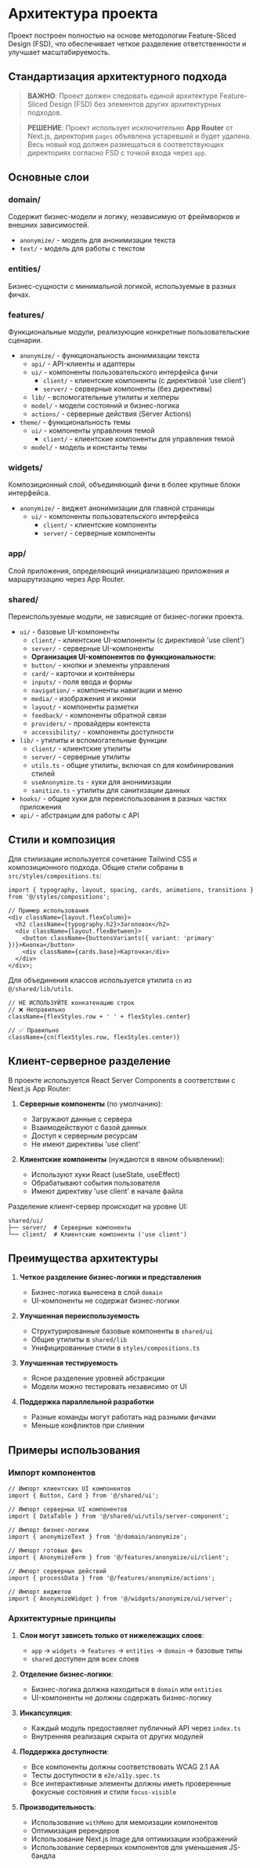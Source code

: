 # Архитектура проекта

Проект построен полностью на основе методологии Feature-Sliced Design (FSD), что обеспечивает четкое разделение ответственности и улучшает масштабируемость.

## Стандартизация архитектурного подхода

> **ВАЖНО**: Проект должен следовать единой архитектуре Feature-Sliced Design (FSD) без элементов других архитектурных подходов.

> **РЕШЕНИЕ**: Проект использует исключительно **App Router** от Next.js, директория `pages` объявлена устаревшей и будет удалена. Весь новый код должен размещаться в соответствующих директориях согласно FSD с точкой входа через `app`.

## Основные слои

### domain/

Содержит бизнес-модели и логику, независимую от фреймворков и внешних зависимостей.

- `anonymize/` - модель для анонимизации текста
- `text/` - модель для работы с текстом

### entities/

Бизнес-сущности с минимальной логикой, используемые в разных фичах.

### features/

Функциональные модули, реализующие конкретные пользовательские сценарии.

- `anonymize/` - функциональность анонимизации текста
  - `api/` - API-клиенты и адаптеры
  - `ui/` - компоненты пользовательского интерфейса фичи
    - `client/` - клиентские компоненты (с директивой 'use client')
    - `server/` - серверные компоненты (без директивы)
  - `lib/` - вспомогательные утилиты и хелперы
  - `model/` - модели состояний и бизнес-логика
  - `actions/` - серверные действия (Server Actions)
- `theme/` - функциональность темы
  - `ui/` - компоненты управления темой
    - `client/` - клиентские компоненты для управления темой
  - `model/` - модель и константы темы

### widgets/

Композиционный слой, объединяющий фичи в более крупные блоки интерфейса.

- `anonymize/` - виджет анонимизации для главной страницы
  - `ui/` - компоненты пользовательского интерфейса
    - `client/` - клиентские компоненты
    - `server/` - серверные компоненты

### app/

Слой приложения, определяющий инициализацию приложения и маршрутизацию через App Router.

### shared/

Переиспользуемые модули, не зависящие от бизнес-логики проекта.

- `ui/` - базовые UI-компоненты
  - `client/` - клиентские UI-компоненты (с директивой 'use client')
  - `server/` - серверные UI-компоненты
  - **Организация UI-компонентов по функциональности:**
  - `button/` - кнопки и элементы управления
  - `card/` - карточки и контейнеры
  - `inputs/` - поля ввода и формы
  - `navigation/` - компоненты навигации и меню
  - `media/` - изображения и иконки
  - `layout/` - компоненты разметки
  - `feedback/` - компоненты обратной связи
  - `providers/` - провайдеры контекста
  - `accessibility/` - компоненты доступности
- `lib/` - утилиты и вспомогательные функции
  - `client/` - клиентские утилиты
  - `server/` - серверные утилиты
  - `utils.ts` - общие утилиты, включая cn для комбинирования стилей
  - `useAnonymize.ts` - хуки для анонимизации
  - `sanitize.ts` - утилиты для санитизации данных
- `hooks/` - общие хуки для переиспользования в разных частях приложения
- `api/` - абстракции для работы с API

## Стили и композиция

Для стилизации используется сочетание Tailwind CSS и композиционного подхода. Общие стили собраны в `src/styles/compositions.ts`:

```tsx
import { typography, layout, spacing, cards, animations, transitions } from '@/styles/compositions';

// Пример использования
<div className={layout.flexColumn}>
  <h2 className={typography.h2}>Заголовок</h2>
  <div className={layout.flexBetween}>
    <button className={buttonsVariants({ variant: 'primary' })}>Кнопка</button>
    <div className={cards.base}>Карточка</div>
  </div>
</div>;
```

Для объединения классов используется утилита `cn` из `@/shared/lib/utils`.

```tsx
// НЕ ИСПОЛЬЗУЙТЕ конкатенацию строк
// ❌ Неправильно
className={flexStyles.row + ' ' + flexStyles.center}

// ✅ Правильно
className={cn(flexStyles.row, flexStyles.center)}
```

## Клиент-серверное разделение

В проекте используется React Server Components в соответствии с Next.js App Router:

1. **Серверные компоненты** (по умолчанию):

   - Загружают данные с сервера
   - Взаимодействуют с базой данных
   - Доступ к серверным ресурсам
   - Не имеют директивы 'use client'

2. **Клиентские компоненты** (нуждаются в явном объявлении):
   - Используют хуки React (useState, useEffect)
   - Обрабатывают события пользователя
   - Имеют директиву 'use client' в начале файла

Разделение клиент-сервер происходит на уровне UI:

```
shared/ui/
├── server/  # Серверные компоненты
└── client/  # Клиентские компоненты ('use client')
```

## Преимущества архитектуры

1. **Четкое разделение бизнес-логики и представления**

   - Бизнес-логика вынесена в слой `domain`
   - UI-компоненты не содержат бизнес-логики

2. **Улучшенная переиспользуемость**

   - Структурированные базовые компоненты в `shared/ui`
   - Общие утилиты в `shared/lib`
   - Унифицированные стили в `styles/compositions.ts`

3. **Улучшенная тестируемость**

   - Ясное разделение уровней абстракции
   - Модели можно тестировать независимо от UI

4. **Поддержка параллельной разработки**
   - Разные команды могут работать над разными фичами
   - Меньше конфликтов при слиянии

## Примеры использования

### Импорт компонентов

```tsx
// Импорт клиентских UI компонентов
import { Button, Card } from '@/shared/ui';

// Импорт серверных UI компонентов
import { DataTable } from '@/shared/ui/utils/server-component';

// Импорт бизнес-логики
import { anonymizeText } from '@/domain/anonymize';

// Импорт готовых фич
import { AnonymizeForm } from '@/features/anonymize/ui/client';

// Импорт серверных действий
import { processData } from '@/features/anonymize/actions';

// Импорт виджетов
import { AnonymizeWidget } from '@/widgets/anonymize/ui/server';
```

### Архитектурные принципы

1. **Слои могут зависеть только от нижележащих слоев**:

   - `app` → `widgets` → `features` → `entities` → `domain` → базовые типы
   - `shared` доступен для всех слоев

2. **Отделение бизнес-логики**:

   - Бизнес-логика должна находиться в `domain` или `entities`
   - UI-компоненты не должны содержать бизнес-логику

3. **Инкапсуляция**:

   - Каждый модуль предоставляет публичный API через `index.ts`
   - Внутренняя реализация скрыта от других модулей

4. **Поддержка доступности**:

   - Все компоненты должны соответствовать WCAG 2.1 AA
   - Тесты доступности в `e2e/a11y.spec.ts`
   - Все интерактивные элементы должны иметь проверенные фокусные состояния и стили `focus-visible`

5. **Производительность**:
   - Использование `withMemo` для мемоизации компонентов
   - Оптимизация ререндеров
   - Использование Next.js Image для оптимизации изображений
   - Использование серверных компонентов для уменьшения JS-бандла

